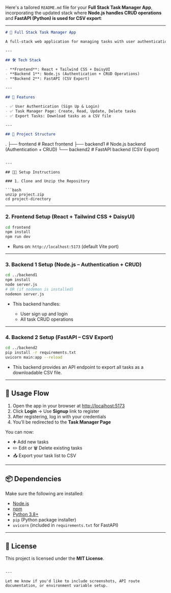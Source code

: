 Here's a tailored `README.md` file for your **Full Stack Task Manager App**, incorporating the updated stack where **Node.js handles CRUD operations** and **FastAPI (Python) is used for CSV export**:

---

```markdown
# 📝 Full Stack Task Manager App

A full-stack web application for managing tasks with user authentication, CRUD functionality, and CSV export. Built with **React**, **Tailwind CSS**, and **DaisyUI** on the frontend; uses **Node.js** for authentication and CRUD operations; and **FastAPI** (Python) for exporting tasks as a CSV file.

---

## 🛠️ Tech Stack

- **Frontend**: React + Tailwind CSS + DaisyUI  
- **Backend 1**: Node.js (Authentication + CRUD Operations)  
- **Backend 2**: FastAPI (CSV Export)

---

## 🚀 Features

- ✅ User Authentication (Sign Up & Login)
- ✅ Task Manager Page: Create, Read, Update, Delete tasks
- ✅ Export Tasks: Download tasks as a CSV file

---

## 📂 Project Structure

```

.
├── frontend     # React frontend
├── backend1     # Node.js backend (Authentication + CRUD)
└── backend2     # FastAPI backend (CSV Export)

````

---

## 🧑‍💻 Setup Instructions

### 1. Clone and Unzip the Repository

```bash
unzip project.zip
cd project-directory
````

---

### 2. Frontend Setup (React + Tailwind CSS + DaisyUI)

```bash
cd frontend
npm install
npm run dev
```

* Runs on: `http://localhost:5173` (default Vite port)

---

### 3. Backend 1 Setup (Node.js – Authentication + CRUD)

```bash
cd ../backend1
npm install
node server.js
# OR (if nodemon is installed)
nodemon server.js
```

* This backend handles:

  * User sign up and login
  * All task CRUD operations

---

### 4. Backend 2 Setup (FastAPI – CSV Export)

```bash
cd ../backend2
pip install -r requirements.txt
uvicorn main:app --reload
```

* This backend provides an API endpoint to export all tasks as a downloadable CSV file.

---

## 🔑 Usage Flow

1. Open the app in your browser at [http://localhost:5173](http://localhost:5173)
2. Click **Login** → Use **Signup** link to register
3. After registering, log in with your credentials
4. You’ll be redirected to the **Task Manager Page**

You can now:

* ➕ Add new tasks
* ✏️ Edit or 🗑️ Delete existing tasks
* 📤 Export your task list to CSV

---

## 📦 Dependencies

Make sure the following are installed:

* [Node.js](https://nodejs.org/)
* [npm](https://www.npmjs.com/)
* [Python 3.8+](https://www.python.org/)
* `pip` (Python package installer)
* `uvicorn` (included in `requirements.txt` for FastAPI)

---

## 📃 License

This project is licensed under the **MIT License**.

```

---

Let me know if you'd like to include screenshots, API route documentation, or environment variable setup.
```

